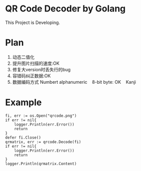 # QR Code Decoder by Golang

This Project is Developing.

# Plan

1. 动态二值化
2. 提升图片扫描的速度:OK
3. 修复大version时丢失行的bug
4. 容错码纠正数据:OK
5. 数据编码方式
    Numbert
    alphanumeric
    8-bit byte: OK
    Kanji

# Example

    fi, err := os.Open("qrcode.png")
    if err != nil{
        logger.Println(err.Error())
        return
    }
    defer fi.Close()
    qrmatrix, err := qrcode.Decode(fi)
    if err != nil{
        logger.Println(err.Error())
        return
    }
    logger.Println(qrmatrix.Content)
